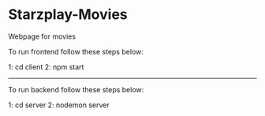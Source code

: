# Starzplay-Movies

Webpage for movies

To run frontend follow these steps below:

1: cd client
2: npm start

---------------------

To run backend follow these steps below:

1: cd server
2: nodemon server
